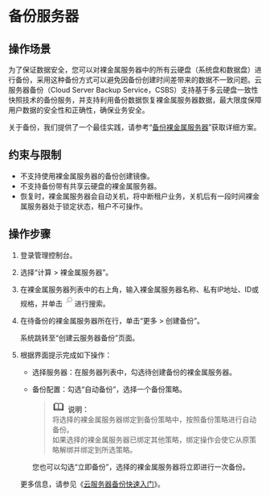 # 备份服务器<a name="bms_01_0042"></a>

## 操作场景<a name="section166241031104715"></a>

为了保证数据安全，您可以对裸金属服务器中的所有云硬盘（系统盘和数据盘）进行备份，采用这种备份方式可以避免因备份创建时间差带来的数据不一致问题。云服务器备份（Cloud Server Backup Service，CSBS）支持基于多云硬盘一致性快照技术的备份服务，并支持利用备份数据恢复裸金属服务器数据，最大限度保障用户数据的安全性和正确性，确保业务安全。

关于备份，我们提供了一个最佳实践，请参考“[备份裸金属服务器](https://support.huaweicloud.com/bestpractice-bms/zh-cn_topic_0106555665.html)”获取详细方案。

## 约束与限制<a name="section18931103710553"></a>

-   不支持使用裸金属服务器的备份创建镜像。
-   不支持备份带有共享云硬盘的裸金属服务器。
-   恢复时，裸金属服务器会自动关机，将中断租户业务，关机后有一段时间裸金属服务器处于锁定状态，租户不可操作。

## 操作步骤<a name="section142311307548"></a>

1.  登录管理控制台。
2.  选择“计算 \> 裸金属服务器”。
3.  在裸金属服务器列表中的右上角，输入裸金属服务器名称、私有IP地址、ID或规格，并单击![](figures/s00275807-云计算开发部-公有云_IaaS-image-f53eb594-cb5f-43cb-ad0a-392a7182feee.png)进行搜索。
4.  在待备份的裸金属服务器所在行，单击“更多 \> 创建备份”。

    系统跳转至“创建云服务器备份”页面。

5.  根据界面提示完成如下操作：

    -   选择服务器：在服务器列表中，勾选待创建备份的裸金属服务器。
    -   备份配置：勾选“自动备份”，选择一个备份策略。

        >![](public_sys-resources/icon-note.gif) **说明：**   
        >将选择的裸金属服务器绑定到备份策略中，按照备份策略进行自动备份。  
        >如果选择的裸金属服务器已绑定其他策略，绑定操作会使它从原策略解绑并绑定到所选策略。  

        您也可以勾选“立即备份”，选择的裸金属服务器将立即进行一次备份。


    更多信息，请参见《[云服务器备份快速入门](https://support.huaweicloud.com/qs-csbs/zh-cn_topic_0072046354.html)》。


